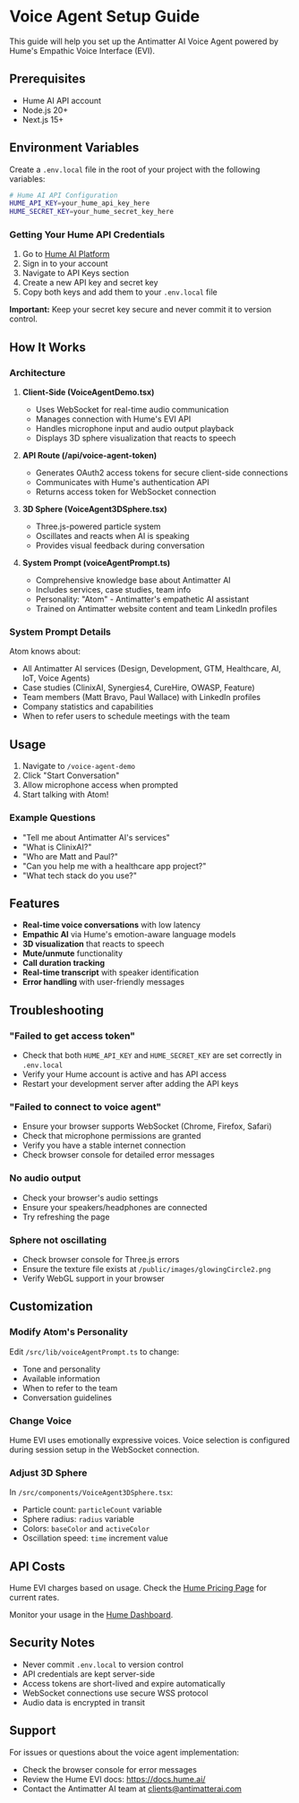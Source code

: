 # Voice Agent Setup Guide

This guide will help you set up the Antimatter AI Voice Agent powered by Hume's Empathic Voice Interface (EVI).

## Prerequisites

- Hume AI API account
- Node.js 20+
- Next.js 15+

## Environment Variables

Create a `.env.local` file in the root of your project with the following variables:

```bash
# Hume AI API Configuration
HUME_API_KEY=your_hume_api_key_here
HUME_SECRET_KEY=your_hume_secret_key_here
```

### Getting Your Hume API Credentials

1. Go to [Hume AI Platform](https://platform.hume.ai/)
2. Sign in to your account
3. Navigate to API Keys section
4. Create a new API key and secret key
5. Copy both keys and add them to your `.env.local` file

**Important:** Keep your secret key secure and never commit it to version control.

## How It Works

### Architecture

1. **Client-Side (VoiceAgentDemo.tsx)**
   - Uses WebSocket for real-time audio communication
   - Manages connection with Hume's EVI API
   - Handles microphone input and audio output playback
   - Displays 3D sphere visualization that reacts to speech

2. **API Route (/api/voice-agent-token)**
   - Generates OAuth2 access tokens for secure client-side connections
   - Communicates with Hume's authentication API
   - Returns access token for WebSocket connection

3. **3D Sphere (VoiceAgent3DSphere.tsx)**
   - Three.js-powered particle system
   - Oscillates and reacts when AI is speaking
   - Provides visual feedback during conversation

4. **System Prompt (voiceAgentPrompt.ts)**
   - Comprehensive knowledge base about Antimatter AI
   - Includes services, case studies, team info
   - Personality: "Atom" - Antimatter's empathetic AI assistant
   - Trained on Antimatter website content and team LinkedIn profiles

### System Prompt Details

Atom knows about:
- All Antimatter AI services (Design, Development, GTM, Healthcare, AI, IoT, Voice Agents)
- Case studies (ClinixAI, Synergies4, CureHire, OWASP, Feature)
- Team members (Matt Bravo, Paul Wallace) with LinkedIn profiles
- Company statistics and capabilities
- When to refer users to schedule meetings with the team

## Usage

1. Navigate to `/voice-agent-demo`
2. Click "Start Conversation"
3. Allow microphone access when prompted
4. Start talking with Atom!

### Example Questions

- "Tell me about Antimatter AI's services"
- "What is ClinixAI?"
- "Who are Matt and Paul?"
- "Can you help me with a healthcare app project?"
- "What tech stack do you use?"

## Features

- **Real-time voice conversations** with low latency
- **Empathic AI** via Hume's emotion-aware language models
- **3D visualization** that reacts to speech
- **Mute/unmute** functionality
- **Call duration tracking**
- **Real-time transcript** with speaker identification
- **Error handling** with user-friendly messages

## Troubleshooting

### "Failed to get access token"
- Check that both `HUME_API_KEY` and `HUME_SECRET_KEY` are set correctly in `.env.local`
- Verify your Hume account is active and has API access
- Restart your development server after adding the API keys

### "Failed to connect to voice agent"
- Ensure your browser supports WebSocket (Chrome, Firefox, Safari)
- Check that microphone permissions are granted
- Verify you have a stable internet connection
- Check browser console for detailed error messages

### No audio output
- Check your browser's audio settings
- Ensure your speakers/headphones are connected
- Try refreshing the page

### Sphere not oscillating
- Check browser console for Three.js errors
- Ensure the texture file exists at `/public/images/glowingCircle2.png`
- Verify WebGL support in your browser

## Customization

### Modify Atom's Personality

Edit `/src/lib/voiceAgentPrompt.ts` to change:
- Tone and personality
- Available information
- When to refer to the team
- Conversation guidelines

### Change Voice

Hume EVI uses emotionally expressive voices. Voice selection is configured during session setup in the WebSocket connection.

### Adjust 3D Sphere

In `/src/components/VoiceAgent3DSphere.tsx`:
- Particle count: `particleCount` variable
- Sphere radius: `radius` variable
- Colors: `baseColor` and `activeColor`
- Oscillation speed: `time` increment value

## API Costs

Hume EVI charges based on usage. Check the [Hume Pricing Page](https://hume.ai/pricing) for current rates.

Monitor your usage in the [Hume Dashboard](https://platform.hume.ai/).

## Security Notes

- Never commit `.env.local` to version control
- API credentials are kept server-side
- Access tokens are short-lived and expire automatically
- WebSocket connections use secure WSS protocol
- Audio data is encrypted in transit

## Support

For issues or questions about the voice agent implementation:
- Check the browser console for error messages
- Review the Hume EVI docs: https://docs.hume.ai/
- Contact the Antimatter AI team at clients@antimatterai.com

